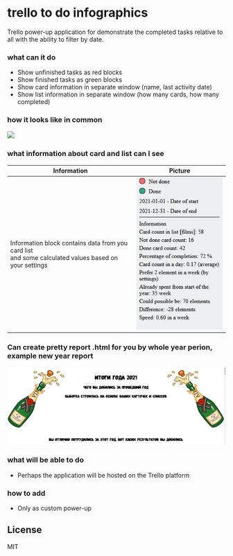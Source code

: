 # trello to do infographics

Trello power-up application for demonstrate the completed tasks relative to all with the ability to filter by date.
### what can it do
  - Show unfinished tasks as red blocks
  - Show finished tasks as green blocks
  - Show card information in separate window (name, last activity date)
  - Show list information in separate window (how many cards, how many completed)

### how it looks like in common
  ![](resources/infographic.png)

### what information about card and list can I see
|Information|Picture|
|---|---|
|Information block contains data from you card list <br/> and some calculated values based on your settings| ![](resources/card-info.png)|

### Can create pretty report .html for you by whole year perion, example new year report
  ![](resources/new-year.png)

### what will be able to do
  - Perhaps the application will be hosted on the Trello platform 
### how to add
  - Only as custom power-up

License
----

MIT
